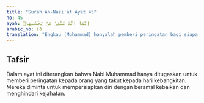 ```yaml
---
title: "Surah An-Nazi'at Ayat 45"
no: 45
ayah: اِنَّمَآ اَنْتَ مُنْذِرُ مَنْ يَّخْشٰىهَاۗ
arabic_no: ٤٥
translation: "Engkau (Muhammad) hanyalah pemberi peringatan bagi siapa yang takut kepadanya (hari Kiamat)."
---
```


## Tafsir

Dalam ayat ini diterangkan bahwa Nabi Muhammad hanya ditugaskan untuk memberi peringatan kepada orang yang takut kepada hari kebangkitan. Mereka diminta untuk mempersiapkan diri dengan beramal kebaikan dan menghindari kejahatan.